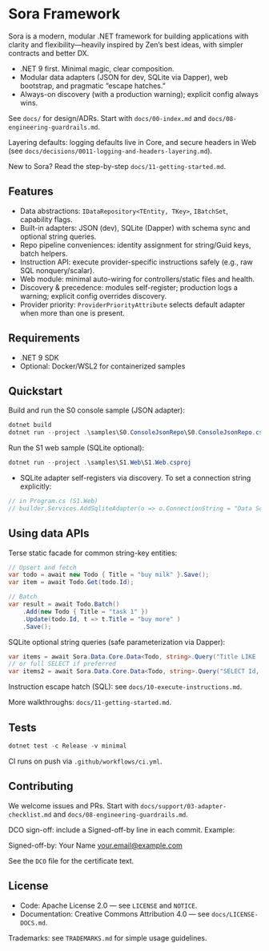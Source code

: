 # Sora Framework

Sora is a modern, modular .NET framework for building applications with clarity and flexibility—heavily inspired by Zen’s best ideas, with simpler contracts and better DX.

- .NET 9 first. Minimal magic, clear composition.
- Modular data adapters (JSON for dev, SQLite via Dapper), web bootstrap, and pragmatic “escape hatches.”
- Always-on discovery (with a production warning); explicit config always wins.

See `docs/` for design/ADRs. Start with `docs/00-index.md` and `docs/08-engineering-guardrails.md`.

Layering defaults: logging defaults live in Core, and secure headers in Web (see `docs/decisions/0011-logging-and-headers-layering.md`).

New to Sora? Read the step-by-step `docs/11-getting-started.md`.

## Features

- Data abstractions: `IDataRepository<TEntity, TKey>`, `IBatchSet`, capability flags.
- Built-in adapters: JSON (dev), SQLite (Dapper) with schema sync and optional string queries.
- Repo pipeline conveniences: identity assignment for string/Guid keys, batch helpers.
- Instruction API: execute provider-specific instructions safely (e.g., raw SQL nonquery/scalar).
- Web module: minimal auto-wiring for controllers/static files and health.
- Discovery & precedence: modules self-register; production logs a warning; explicit config overrides discovery.
- Provider priority: `ProviderPriorityAttribute` selects default adapter when more than one is present.

## Requirements

- .NET 9 SDK
- Optional: Docker/WSL2 for containerized samples

## Quickstart

Build and run the S0 console sample (JSON adapter):

```powershell
dotnet build
dotnet run --project .\samples\S0.ConsoleJsonRepo\S0.ConsoleJsonRepo.csproj
```

Run the S1 web sample (SQLite optional):

```powershell
dotnet run --project .\samples\S1.Web\S1.Web.csproj
```

- SQLite adapter self-registers via discovery. To set a connection string explicitly:

```csharp
// in Program.cs (S1.Web)
// builder.Services.AddSqliteAdapter(o => o.ConnectionString = "Data Source=.\\data\\s1.sqlite");
```

## Using data APIs

Terse static facade for common string-key entities:

```csharp
// Upsert and fetch
var todo = await new Todo { Title = "buy milk" }.Save();
var item = await Todo.Get(todo.Id);

// Batch
var result = await Todo.Batch()
	.Add(new Todo { Title = "task 1" })
	.Update(todo.Id, t => t.Title = "buy more" )
	.Save();
```

SQLite optional string queries (safe parameterization via Dapper):

```csharp
var items = await Sora.Data.Core.Data<Todo, string>.Query("Title LIKE '%milk%'"); // WHERE suffix
// or full SELECT if preferred
var items2 = await Sora.Data.Core.Data<Todo, string>.Query("SELECT Id, Title FROM Todo WHERE Title LIKE '%milk%'");
```

Instruction escape hatch (SQL): see `docs/10-execute-instructions.md`.

More walkthroughs: `docs/11-getting-started.md`.

## Tests

```powershell
dotnet test -c Release -v minimal
```

CI runs on push via `.github/workflows/ci.yml`.

## Contributing

We welcome issues and PRs. Start with `docs/support/03-adapter-checklist.md` and `docs/08-engineering-guardrails.md`.

DCO sign-off: include a Signed-off-by line in each commit. Example:

Signed-off-by: Your Name <your.email@example.com>

See the `DCO` file for the certificate text.

## License

- Code: Apache License 2.0 — see `LICENSE` and `NOTICE`.
- Documentation: Creative Commons Attribution 4.0 — see `docs/LICENSE-DOCS.md`.

Trademarks: see `TRADEMARKS.md` for simple usage guidelines.
